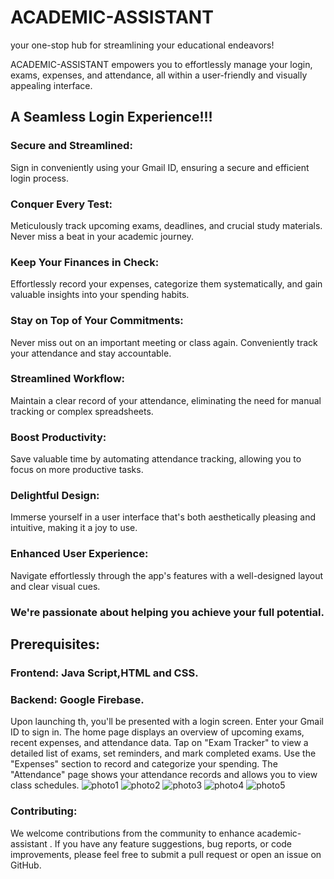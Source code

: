 # ACADEMIC-ASSISTANT
 your one-stop hub for streamlining your educational endeavors!

ACADEMIC-ASSISTANT empowers you to effortlessly manage your login, exams, expenses, and attendance, all within a user-friendly and visually appealing interface.

## A Seamless Login Experience!!!

### Secure and Streamlined:
 Sign in conveniently using your Gmail ID, ensuring a secure and efficient login process.


### Conquer Every Test:
 Meticulously track upcoming exams, deadlines, and crucial study materials. Never miss a beat in your academic journey.


### Keep Your Finances in Check: 
Effortlessly record your expenses, categorize them systematically, and gain valuable insights into your spending habits.


### Stay on Top of Your Commitments:
 Never miss out on an important meeting or class again. Conveniently track your attendance and stay accountable.


### Streamlined Workflow:
 Maintain a clear record of your attendance, eliminating the need for manual tracking or complex spreadsheets.


### Boost Productivity: 
Save valuable time by automating attendance tracking, allowing you to focus on more productive tasks.


### Delightful Design:
 Immerse yourself in a user interface that's both aesthetically pleasing and intuitive, making it a joy to use.


### Enhanced User Experience:
 Navigate effortlessly through the app's features with a well-designed layout and clear visual cues.



### We're passionate about helping you achieve your full potential. 

## Prerequisites:
 
 ### Frontend: Java Script,HTML and CSS.
 ### Backend: Google Firebase.


Upon launching th, you'll be presented with a login screen. Enter your Gmail ID to sign in.
The home page displays an overview of upcoming exams, recent expenses, and attendance data.
Tap on "Exam Tracker" to view a detailed list of exams, set reminders, and mark completed exams.
Use the "Expenses" section to record and categorize your spending.
The "Attendance" page shows your attendance records and allows you to view class schedules.
![photo1](https://github.com/AnaghaS-Shastri/Academic-assistant/assets/149923878/439bc712-febd-401f-98d5-bf5457c36a75)
![photo2](https://github.com/AnaghaS-Shastri/Academic-assistant/assets/149923878/439bc712-febd-401f-98d5-bf5457c36a75)
![photo3](https://github.com/AnaghaS-Shastri/Academic-assistant/assets/149923878/439bc712-febd-401f-98d5-bf5457c36a75)
![photo4](https://github.com/AnaghaS-Shastri/Academic-assistant/assets/149923878/439bc712-febd-401f-98d5-bf5457c36a75)
![photo5](https://github.com/AnaghaS-Shastri/Academic-assistant/assets/149923878/439bc712-febd-401f-98d5-bf5457c36a75)

### Contributing:

We welcome contributions from the community to enhance academic-assistant . If you have any feature suggestions, bug reports, or code improvements, please feel free to submit a pull request or open an issue on GitHub.





